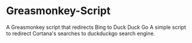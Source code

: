 # Greasmonkey-Script
A Greasmonkey script that redirects Bing to Duck Duck Go
A simple script to redirect Cortana's searches to duckduckgo search engine.
